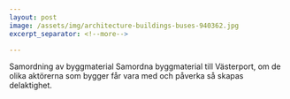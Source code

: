```yaml
---
layout: post
image: /assets/img/architecture-buildings-buses-940362.jpg
excerpt_separator: <!--more-->

---
```

Samordning av byggmaterial <!--more-->
Samordna byggmaterial till Västerport, om de olika aktörerna som bygger får vara med och påverka så skapas delaktighet.

